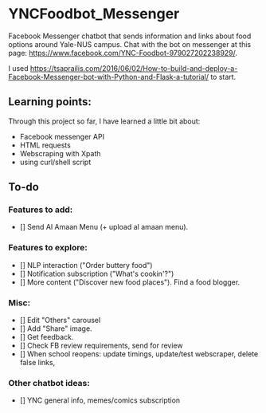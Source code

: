 # YNCFoodbot_Messenger

Facebook Messenger chatbot that sends information and links about food options around Yale-NUS campus. 
Chat with the bot on messenger at this page: https://www.facebook.com/YNC-Foodbot-979027202238929/. 

I used https://tsaprailis.com/2016/06/02/How-to-build-and-deploy-a-Facebook-Messenger-bot-with-Python-and-Flask-a-tutorial/ to start. 

## Learning points: 

Through this project so far, I have learned a little bit about: 

- Facebook messenger API
- HTML requests
- Webscraping with Xpath
- using curl/shell script

## To-do

### Features to add:

- [] Send Al Amaan Menu (+ upload al amaan menu). 

### Features to explore: 

- [] NLP interaction ("Order buttery food")
- [] Notification subscription ("What's cookin'?")
- [] More content ("Discover new food places"). Find a food blogger. 

### Misc: 

- [] Edit "Others" carousel
- [] Add "Share" image.
- [] Get feedback. 
- [] Check FB review requirements, send for review 
- [] When school reopens: update timings, update/test webscraper, delete false links,

### Other chatbot ideas: 

- [] YNC general info, memes/comics subscription 


